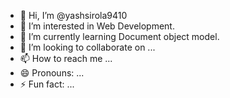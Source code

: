 - 👋 Hi, I’m @yashsirola9410
- 👀 I’m interested in Web Development.
- 🌱 I’m currently learning Document object model.
- 💞️ I’m looking to collaborate on ...
- 📫 How to reach me ...
- 😄 Pronouns: ...
- ⚡ Fun fact: ...

<!---
yashsirola9410/yashsirola9410 is a ✨ special ✨ repository because its `README.md` (this file) appears on your GitHub profile.
You can click the Preview link to take a look at your changes.
--->
